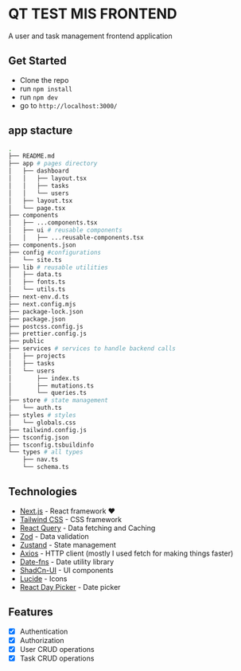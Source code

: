 
# QT TEST MIS FRONTEND

A user and task management frontend application

## Get Started
-  Clone the repo
- run `npm install`
- run `npm dev`
- go to `http://localhost:3000/`

## app stacture

```bash
.
├── README.md
├── app # pages directory
│   ├── dashboard
│   │   ├── layout.tsx
│   │   ├── tasks
│   │   └── users
│   ├── layout.tsx
│   └── page.tsx
├── components
│   ├── ...components.tsx
│   ├── ui # reusable components
│   │   ├── ...reusable-components.tsx
├── components.json
├── config #configurations
│   └── site.ts
├── lib # reusable utilities
│   ├── data.ts
│   ├── fonts.ts
│   └── utils.ts
├── next-env.d.ts
├── next.config.mjs
├── package-lock.json
├── package.json
├── postcss.config.js
├── prettier.config.js
├── public
├── services # services to handle backend calls
│   ├── projects
│   ├── tasks
│   └── users
│       ├── index.ts
│       ├── mutations.ts
│       └── queries.ts
├── store # state management
│   └── auth.ts
├── styles # styles
│   └── globals.css
├── tailwind.config.js
├── tsconfig.json
├── tsconfig.tsbuildinfo
└── types # all types
    ├── nav.ts
    └── schema.ts

```

## Technologies

- [Next.js](https://nextjs.org/) - React framework :heart:
- [Tailwind CSS](https://tailwindcss.com/) - CSS framework
- [React Query](https://react-query.tanstack.com/) - Data fetching and Caching
- [Zod](https://zod.dev/) - Data validation
- [Zustand](https://zustand.surge.sh/) - State management
- [Axios](https://axios-http.com/) - HTTP client (mostly I used fetch for making things faster)
- [Date-fns](https://date-fns.org/) - Date utility library
- [ShadCn-UI](https://ui.shadcn.com/) - UI components
- [Lucide](https://lucide.dev/) - Icons
- [React Day Picker](https://react-day-picker.js.org/) - Date picker


## Features

- [x] Authentication
- [x] Authorization
- [x] User CRUD operations
- [x] Task CRUD operations
